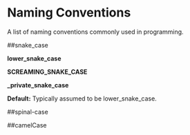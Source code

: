 Naming Conventions
==================

A list of naming conventions commonly used in programming.

##snake_case
 
**lower_snake_case**
 
**SCREAMING_SNAKE_CASE**
 
**_private_snake_case**
 
**Default:** Typically assumed to be lower_snake_case.
 
##spinal-case
 
##camelCase
